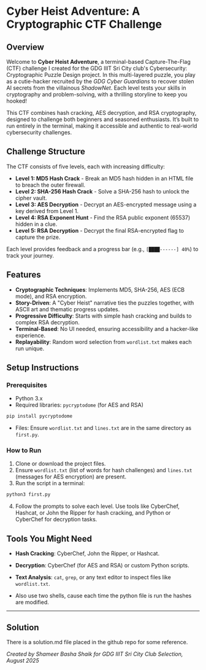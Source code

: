 # Cyber Heist Adventure: A Cryptographic CTF Challenge

## Overview

Welcome to **Cyber Heist Adventure**, a terminal-based Capture-The-Flag (CTF) challenge I created for the GDG IIIT Sri City club's Cybersecurity: Cryptographic Puzzle Design project. In this multi-layered puzzle, you play as a cutie-hacker recruited by the *GDG Cyber Guardians* to recover stolen AI secrets from the villainous *ShadowNet*. Each level tests your skills in cryptography and problem-solving, with a thrilling storyline to keep you hooked!

This CTF combines hash cracking, AES decryption, and RSA cryptography, designed to challenge both beginners and seasoned enthusiasts. It’s built to run entirely in the terminal, making it accessible and authentic to real-world cybersecurity challenges.

## Challenge Structure

The CTF consists of five levels, each with increasing difficulty:

- **Level 1: MD5 Hash Crack** - Break an MD5 hash hidden in an HTML file to breach the outer firewall.
- **Level 2: SHA-256 Hash Crack** - Solve a SHA-256 hash to unlock the cipher vault.
- **Level 3: AES Decryption** - Decrypt an AES-encrypted message using a key derived from Level 1.
- **Level 4: RSA Exponent Hunt** - Find the RSA public exponent (65537) hidden in a clue.
- **Level 5: RSA Decryption** - Decrypt the final RSA-encrypted flag to capture the prize.

Each level provides feedback and a progress bar (e.g., `[████------] 40%`) to track your journey.

## Features

- **Cryptographic Techniques**: Implements MD5, SHA-256, AES (ECB mode), and RSA encryption.
- **Story-Driven**: A "Cyber Heist" narrative ties the puzzles together, with ASCII art and thematic progress updates.
- **Progressive Difficulty**: Starts with simple hash cracking and builds to complex RSA decryption.
- **Terminal-Based**: No UI needed, ensuring accessibility and a hacker-like experience.
- **Replayability**: Random word selection from `wordlist.txt` makes each run unique.

## Setup Instructions

### Prerequisites

- Python 3.x
- Required libraries: `pycryptodome` (for AES and RSA)

```bash
pip install pycryptodome
```

- Files: Ensure `wordlist.txt` and `lines.txt` are in the same directory as `first.py`.

### How to Run

1. Clone or download the project files.
2. Ensure `wordlist.txt` (list of words for hash challenges) and `lines.txt` (messages for AES encryption) are present.
3. Run the script in a terminal:

```bash
python3 first.py
```

4. Follow the prompts to solve each level. Use tools like CyberChef, Hashcat, or John the Ripper for hash cracking, and Python or CyberChef for decryption tasks.

## Tools You Might Need

- **Hash Cracking**: CyberChef, John the Ripper, or Hashcat.
- **Decryption**: CyberChef (for AES and RSA) or custom Python scripts.
- **Text Analysis**: `cat`, `grep`, or any text editor to inspect files like `wordlist.txt`.

- Also use two shells, cause each time the python file is run the hashes are modified.
---
## Solution
There is a solution.md file placed in the github repo for some reference.


*Created by Shameer Basha Shaik for GDG IIIT Sri City Club Selection, August 2025*
